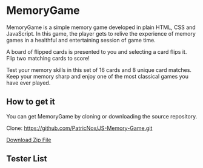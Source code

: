 # MemoryGame

MemoryGame is a simple memory game developed in plain HTML, CSS and JavaScript. In this game, the player gets to relive the experience of memory games in a healthful and entertaining session of game time.

A board of flipped cards is presented to you and selecting a card flips it. Flip two matching cards to score! 

Test your memory skills in this set of 16 cards and 8 unique card matches. Keep your memory sharp and enjoy one of the most classical games you have ever played.

## How to get it
You can get MemoryGame by cloning or downloading the source repository.

Clone: https://github.com/PatricNox/JS-Memory-Game.git

[Download Zip File](https://github.com/PatricNox/JS-Memory-Game/archive/master.zip)

## Tester List



